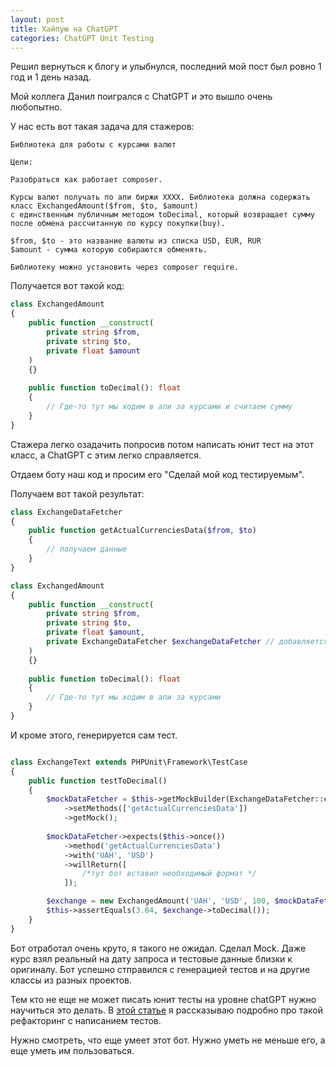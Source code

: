 ```yaml
---
layout: post
title: Хайпую на ChatGPT
categories: ChatGPT Unit Testing
---
```


Решил вернуться к блогу и улыбнулся, последний мой пост был ровно 1 год и 1 день назад. 

Мой коллега Данил поигрался с ChatGPT и это вышло очень любопытно. 

У нас есть вот такая задача для стажеров: 

```
Библиотека для работы с курсами валют

Цели:

Разобраться как работает composer. 

Курсы валют получать по апи биржи ХХХХ. Библиотека должна содержать класс ExchangedAmount($from, $to, $amount)  
с единственным публичным методом toDecimal, который возвращает сумму 
после обмена рассчитанную по курсу покупки(buy).

$from, $to - это название валюты из списка USD, EUR, RUR
$amount - сумма которую собираются обменять.

Библиотеку можно установить через composer require.
```

Получается вот такой код: 

```php
class ExchangedAmount 
{
	public function __construct(
		private string $from,
		private string $to,
		private float $amount
	) 
	{}
	
	public function toDecimal(): float
	{
		// Где-то тут мы ходим в апи за курсами и считаем сумму
	}
}
```

Стажера легко озадачить попросив потом написать юнит тест на этот класс, а ChatGPT с этим легко справляется.

Отдаем боту наш код и просим его "Сделай мой код тестируемым". 

Получаем вот такой результат: 

```php 
class ExchangeDataFetcher
{
    public function getActualCurrenciesData($from, $to)
    {
        // получаем данные
    }
}

class ExchangedAmount 
{
	public function __construct(
		private string $from,
		private string $to,
		private float $amount,
		private ExchangeDataFetcher $exchangeDataFetcher // добавляется параметр
	) 
	{}
	
	public function toDecimal(): float
	{
		// Где-то тут мы ходим в апи за курсами
	}
}
```

И кроме этого, генерируется сам тест. 

```php

class ExchangeText extends PHPUnit\Framework\TestCase 
{
	public function testToDecimal() 
	{
		$mockDataFetcher = $this->getMockBuilder(ExchangeDataFetcher::class)
			->setMethods(['getActualCurrenciesData'])
			->getMock();
		
		$mockDataFetcher->expects($this->once())
			->method('getActualCurrenciesData')
			->with('UAH', 'USD')
			->willReturn([
				/*тут бот вставил необходимый формат */
			]);

		$exchange = new ExchangedAmount('UAH', 'USD', 100, $mockDataFetcher);
		$this->assertEquals(3.84, $exchange->toDecimal());
	}
}
```

Бот отработал очень круто, я такого не ожидал. Сделал Mock.
Даже курс взял реальный на дату запроса и тестовые данные близки к оригиналу. 
Бот успешно стправился с генерацией тестов и на другие классы из разных проектов. 

Тем кто не еще не может писать юнит тесты на уровне chatGPT нужно научиться это делать. 
В [этой статье](https://otis22.github.io/unit/testing/2021/08/07/for-interns.html) я рассказываю подробно про такой рефакторинг с написанием тестов.  

Нужно смотреть, что еще умеет этот бот. Нужно уметь не меньше его, а еще уметь им пользоваться.

